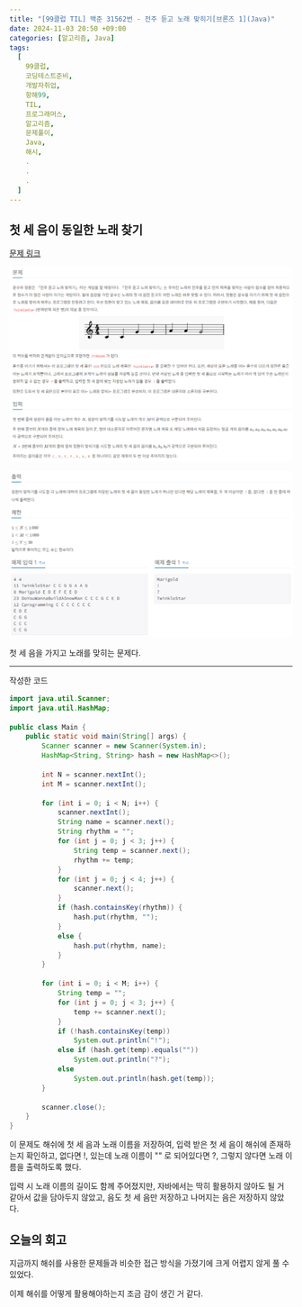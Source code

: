 ```yaml
---
title: "[99클럽 TIL] 백준 31562번 - 전주 듣고 노래 맞히기[브론즈 1](Java)"
date: 2024-11-03 20:50 +09:00
categories: [알고리즘, Java]
tags:
  [
    99클럽,
    코딩테스트준비,
    개발자취업,
    항해99,
    TIL,
    프로그래머스,
    알고리즘,
    문제풀이,
    Java,
    해시,
    .
    .
    .
  ]
---
```


## 첫 세 음이 동일한 노래 찾기

[문제 링크](https://www.acmicpc.net/problem/31562)

![문제 설명](https://github.com/jungi0531/images/blob/main/algorithm_99club_07_01.png?raw=true)

![문제 설명](https://github.com/jungi0531/images/blob/main/algorithm_99club_07_02.png?raw=true)

첫 세 음을 가지고 노래를 맞히는 문제다.

--- 

작성한 코드

```java
import java.util.Scanner;
import java.util.HashMap;

public class Main {
    public static void main(String[] args) {
        Scanner scanner = new Scanner(System.in);
        HashMap<String, String> hash = new HashMap<>();

        int N = scanner.nextInt();
        int M = scanner.nextInt();

        for (int i = 0; i < N; i++) {
            scanner.nextInt();
            String name = scanner.next();
            String rhythm = "";
            for (int j = 0; j < 3; j++) {
                String temp = scanner.next();
                rhythm += temp;
            }
            for (int j = 0; j < 4; j++) {
                scanner.next();
            }
            if (hash.containsKey(rhythm)) {
                hash.put(rhythm, "");
            }
            else {
                hash.put(rhythm, name);
            }
        }

        for (int i = 0; i < M; i++) {
            String temp = "";
            for (int j = 0; j < 3; j++) {
                temp += scanner.next();
            }
            if (!hash.containsKey(temp))
                System.out.println("!");
            else if (hash.get(temp).equals(""))
                System.out.println("?");
            else
                System.out.println(hash.get(temp));
        }

        scanner.close();
    }
}
```

이 문제도 해쉬에 첫 세 음과 노래 이름을 저장하여, 입력 받은 첫 세 음이 해쉬에 존재하는지 확인하고, 없다면 !, 있는데 노래 이름이 "" 로 되어있다면 ?, 그렇지 않다면 노래 이름을 출력하도록 했다.

입력 시 노래 이름의 길이도 함께 주어졌지만, 자바에서는 딱히 활용하지 않아도 될 거 같아서 값을 담아두지 않았고, 음도 첫 세 음만 저장하고 나머지는 음은 저장하지 않았다.

## 오늘의 회고

지금까지 해쉬를 사용한 문제들과 비슷한 접근 방식을 가졌기에 크게 어렵지 않게 풀 수 있었다.

이제 해쉬를 어떻게 활용해야하는지 조금 감이 생긴 거 같다.